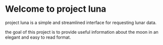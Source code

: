 # Welcome to  project luna

project luna is a simple and streamlined interface for requesting lunar data.

the goal of this project is to provide useful information about the moon in an elegant and easy to read format.

